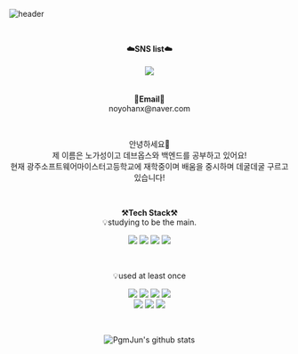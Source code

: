 ![header](https://capsule-render.vercel.app/api?type=waving&color=auto&height=300&section=header&text=welcome&fontSize=90&animation=fadeIn&fontAlignY=38&desc=Gaseong's%20GitHub%20Profile&descAlignY=51&descAlign=62)

<br>

<p align="center">
    <Strong>☁️SNS list☁️</Strong><br><br>
    <a href="https://www.instagram.com/gs__0605/" target="_blank"><img src="https://img.shields.io/badge/Instagram-E4405F?style=flat-square&logo=Instagram&logoColor=white"/></a>
    <br>
<br><br>
<Strong>📧Email📧</Strong><br>noyohanx@naver.com<br>
</p>

<br>

<p align="center">
안녕하세요👐<br>
제 이름은 노가성이고 데브옵스와 백엔드를 공부하고 있어요!<br>
현재 광주소프트웨어마이스터고등학교에 재학중이며 배움을 중시하며 데굴데굴 구르고 있습니다!<br>
</p>

<br>

<p align="center">
    <Strong>⚒️Tech Stack⚒️</Strong><br>
    💡studying to be the main.
</p>

<p align="center" display="inline-block">
  <img src="https://img.shields.io/badge/JAVA-007396?style=for-the-badge&logo=java&logoColor=white"> 
    <img src="https://img.shields.io/badge/Spring-6DB33F?style=for-the-badge&logo=Spring&logoColor=white">
    <img src="https://img.shields.io/badge/SpringBoot-6DB33F?style=for-the-badge&logo=SpringBoot&logoColor=white">
    <img src="https://img.shields.io/badge/AWS-232F3E?style=for-the-badge&logo=Amazon AWS&logoColor=white"> 
</p><br>

<p align="center">
    💡used at least once
</p>

<p align="center" display="inline-block">
  <img src="https://img.shields.io/badge/javascript-F7DF1E?style=for-the-badge&logo=javascript&logoColor=black">
  <img src="https://img.shields.io/badge/css-1572B6?style=for-the-badge&logo=css3&logoColor=white">
  <img src="https://img.shields.io/badge/html-E34F26?style=for-the-badge&logo=html5&logoColor=white">
    <img src="https://img.shields.io/badge/React-61DAFB?style=for-the-badge&logo=React&logoColor=white">
  <br>
    <img src="https://img.shields.io/badge/Node.js-339933?style=for-the-badge&logo=Node.js&logoColor=black">
  <img src="https://img.shields.io/badge/C-A8B9CC?style=for-the-badge&logo=C&logoColor=white">
  <img src="https://img.shields.io/badge/Python-3776AB?style=for-the-badge&logo=Python&logoColor=white">
</p>


<br>

<div align=center>

![PgmJun's github stats](https://github-readme-stats.vercel.app/api?username=PgmJun&show_icons=true)



